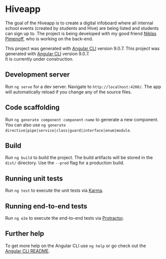 # Hiveapp

The goal of the Hiveapp is to create a digital infoboard where all internal school events (created by students and Hive) are being listed and students can sign up to. The project is being developed with my good friend [Niklas Pimenoff](https://github.com/nikunicke), who is working on the back-end. 	

This project was generated with [Angular CLI](https://github.com/angular/angular-cli) version 9.0.7.	This project was generated with [Angular CLI](https://github.com/angular/angular-cli) version 9.0.7.
<br>It is currently under construction. 

## Development server

Run `ng serve` for a dev server. Navigate to `http://localhost:4200/`. The app will automatically reload if you change any of the source files.

## Code scaffolding

Run `ng generate component component-name` to generate a new component. You can also use `ng generate directive|pipe|service|class|guard|interface|enum|module`.

## Build

Run `ng build` to build the project. The build artifacts will be stored in the `dist/` directory. Use the `--prod` flag for a production build.

## Running unit tests

Run `ng test` to execute the unit tests via [Karma](https://karma-runner.github.io).

## Running end-to-end tests

Run `ng e2e` to execute the end-to-end tests via [Protractor](http://www.protractortest.org/).

## Further help

To get more help on the Angular CLI use `ng help` or go check out the [Angular CLI README](https://github.com/angular/angular-cli/blob/master/README.md).
